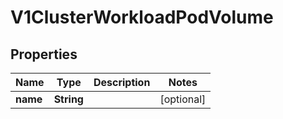 # V1ClusterWorkloadPodVolume

## Properties
Name | Type | Description | Notes
------------ | ------------- | ------------- | -------------
**name** | **String** |  |  [optional]
